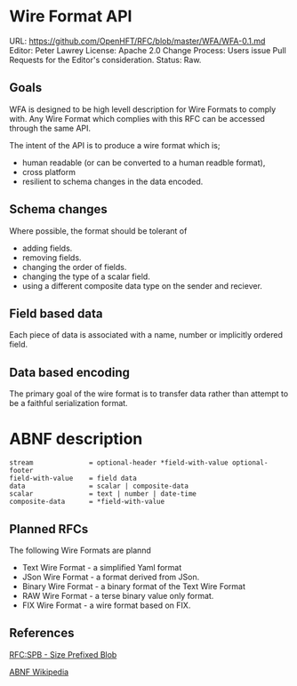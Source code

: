 # Wire Format API

URL: https://github.com/OpenHFT/RFC/blob/master/WFA/WFA-0.1.md
Editor: Peter Lawrey
License: Apache 2.0
Change Process: Users issue Pull Requests for the Editor's consideration.
Status: Raw.

## Goals
WFA is designed to be high levell description for Wire Formats to comply with.  Any Wire Format which complies with this RFC can be accessed through the same API.

The intent of the API is to produce a wire format which is;
 - human readable (or can be converted to a human readble format), 
 - cross platform
 - resilient to schema changes in the data encoded.

## Schema changes
Where possible, the format should be tolerant of 
 - adding fields.
 - removing fields.
 - changing the order of fields.
 - changing the type of a scalar field.
 - using a different composite data type on the sender and reciever.
 
## Field based data
Each piece of data is associated with a name, number or implicitly ordered field. 

## Data based encoding
The primary goal of the wire format is to transfer data rather than attempt to be a faithful serialization format.

# ABNF description

```
stream              = optional-header *field-with-value optional-footer
field-with-value    = field data
data                = scalar | composite-data
scalar              = text | number | date-time
composite-data      = *field-with-value
```

## Planned RFCs
The following Wire Formats are plannd
 - Text Wire Format - a simplified Yaml format
 - JSon Wire Format - a format derived from JSon.
 - Binary Wire Format - a binary format of the Text Wire Format
 - RAW Wire Format - a terse binary value only format.
 - FIX Wire Format - a wire format based on FIX.

## References

[RFC:SPB - Size Prefixed Blob](https://github.com/OpenHFT/RFC/blob/master/SPB)

[ABNF Wikipedia](http://en.wikipedia.org/wiki/Augmented_Backus%E2%80%93Naur_Form)
